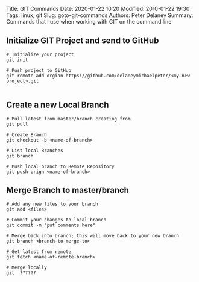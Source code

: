 Title: GIT Commands
Date: 2020-01-22 10:20
Modified: 2010-01-22 19:30
Tags: linux, git
Slug: goto-git-commands
Authors: Peter Delaney 
Summary: Commands that I use when working with GIT on the command line


## Initialize GIT Project  and send to GitHub
```git
# Initialize your project
git init

# Push project to GitHub
git remote add orgian https://github.com/delaneymichaelpeter/<my-new-project>.git


```


## Create a new Local Branch
```git
# Pull latest from master/branch creating from
git pull

# Create Branch
git checkout -b <name-of-branch>

# List local Branches
git branch

# Push local branch to Remote Repository
git push orign <name-of-branch> 

```

## Merge Branch to master/branch
```git
# Add any new files to your branch
git add <files>

# Commit your changes to local branch
git commit -m "put comments here"

# Merge back into branch; this will move back to your new branch
git branch <branch-to-merge-to>

# Get latest from remote
git fetch <name-of-remote-branch>

# Merge locally
git  ??????


```







